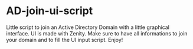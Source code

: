 # AD-join-ui-script 
Little script to join an Active Directory Domain with a little graphical interface. UI is made with Zenity. Make sure to have all informations to join your domain and to fill the UI input script.
Enjoy!
